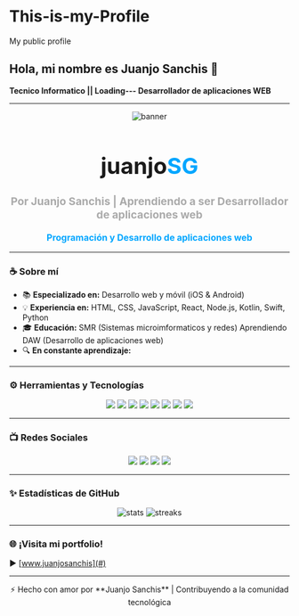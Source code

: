 # This-is-my-Profile
My public profile
## Hola, mi nombre es Juanjo Sanchis 👋

**Tecnico Informatico || Loading--- Desarrollador de aplicaciones WEB**

---

<div align="center">
  <img src="https://via.placeholder.com/400x200" alt="banner" />
  <h1 style="font-size: 2.5rem;">juanjo<span style="color: #00a6ff;">SG</span></h1>
  <h3 style="font-size: 1.2rem; color: #aaaaaa;">Por Juanjo Sanchis | Aprendiendo a ser Desarrollador de aplicaciones web</h3>
  <p style="font-size: 1rem; color: #00a6ff; font-weight: bold;">Programación y Desarrollo de aplicaciones web</p>
</div>

---

### ☕ Sobre mí

- 📚 **Especializado en:** Desarrollo web y móvil (iOS & Android)
- 💡 **Experiencia en:** HTML, CSS, JavaScript, React, Node.js, Kotlin, Swift, Python
- 🎓 **Educación:** SMR (Sistemas microimformaticos y redes) Aprendiendo DAW (Desarrollo de aplicaciones web)
- 🔍 **En constante aprendizaje:**

---

### ⚙️ Herramientas y Tecnologías
<div align="center">
  <img src="https://img.shields.io/badge/-HTML5-E34F26?style=flat-square&logo=html5&logoColor=white" />
  <img src="https://img.shields.io/badge/-CSS3-1572B6?style=flat-square&logo=css3&logoColor=white" />
  <img src="https://img.shields.io/badge/-JavaScript-F7DF1E?style=flat-square&logo=javascript&logoColor=black" />
  <img src="https://img.shields.io/badge/-Node.js-339933?style=flat-square&logo=node.js&logoColor=white" />
  <img src="https://img.shields.io/badge/-React-61DAFB?style=flat-square&logo=react&logoColor=white" />
  <img src="https://img.shields.io/badge/-Swift-FA7343?style=flat-square&logo=swift&logoColor=white" />
  <img src="https://img.shields.io/badge/-Kotlin-0095D5?style=flat-square&logo=kotlin&logoColor=white" />
  <img src="https://img.shields.io/badge/-Python-3776AB?style=flat-square&logo=python&logoColor=white" />
</div>

---

### 📺 Redes Sociales
<div align="center">
  <a href="https://www.linkedin.com"><img src="https://img.shields.io/badge/-LinkedIn-0077B5?style=flat-square&logo=linkedin&logoColor=white" /></a>
  <a href="[https://www.instagram.com](https://www.instagram.com/juanjo.s.g/profilecard/?igsh=MWnh3eTUwMjBuYg==)"><img src="https://img.shields.io/badge/-Instagram-E4405F?style=flat-square&logo=instagram&logoColor=white" /></a>
  <a href="[https://www.youtube.com](https://www.youtube.com/@juanjosanchis1913)"><img src="https://img.shields.io/badge/-YouTube-FF0000?style=flat-square&logo=youtube&logoColor=white" /></a>
  <a href="https://github.com"><img src="https://img.shields.io/badge/-GitHub-333?style=flat-square&logo=github&logoColor=white" /></a>
</div>

---

### ✨ Estadísticas de GitHub
<div align="center">
  <img src="https://github-readme-stats.vercel.app/api?username=JuanjoSanchis&show_icons=true&theme=dark" alt="stats" />
  <img src="https://github-readme-streak-stats.herokuapp.com/?user=JuanjoSanchis&theme=dark" alt="streaks" />
</div>

---

### 🌐 ¡Visita mi portfolio!
▶️ [www.juanjosanchis](#)

---

<p align="center">
  ⚡ Hecho con amor por **Juanjo Sanchis** | Contribuyendo a la comunidad tecnológica
</p>
